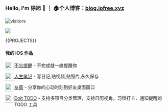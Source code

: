 ### Hello, I'm 徐旭 👋 ｜ 🏠个人博客：[blog.iofree.xyz](https://blog.iofree.xyz/)
![visitors](https://visitor-badge.laobi.icu/badge?page_id=allenxuxu)

<img src="https://github-readme-stats.vercel.app/api?username=allenxuxu&show_icons=true&icon_color=805AD5&text_color=718096&bg_color=ffffff" />


{{PROJECTS}}

#### 我的 iOS 作品

<img src="https://reminder.iofree.xyz/assets/logo.jpeg" width="25" align='left' />

[不忘提醒](https://reminder.iofree.xyz/) - 不完成就一直提醒你

<img src="https://is5-ssl.mzstatic.com/image/thumb/Purple112/v4/fd/42/0f/fd420f71-8b50-e195-e942-211377b56f0f/AppIcon-0-0-1x_U007emarketing-0-0-0-10-0-0-sRGB-0-0-0-GLES2_U002c0-512MB-85-220-0-0.png/460x0w.webp" width="25" align='left' />

[人生笔记](https://apps.apple.com/app/id1625209452) - 写日记,贴视频,贴照片,永久保存

<img src="https://is3-ssl.mzstatic.com/image/thumb/Purple122/v4/48/be/45/48be45bd-9162-f97e-2295-a49ca3938da5/AppIcon-0-0-1x_U007emarketing-0-0-0-10-0-0-sRGB-0-0-0-GLES2_U002c0-512MB-85-220-0-0.png/460x0w.webp" width="25" align='left' />

[友窗](https://apps.apple.com/app/id1614830371) - 分享你的心动时刻到好友桌面窗口

<img src="https://is4-ssl.mzstatic.com/image/thumb/Purple122/v4/ca/87/33/ca8733ad-f852-5769-04f4-e334d10376d3/AppIcon-0-0-1x_U007emarketing-0-0-0-7-0-0-sRGB-0-0-0-GLES2_U002c0-512MB-85-220-0-0.png/460x0w.webp" width="25" align='left' />

[Doit TODO](https://apps.apple.com/app/id1623401995) - 支持多项目分类管理，支持日历视角，习惯打卡，通知提醒的 TODO 工具
